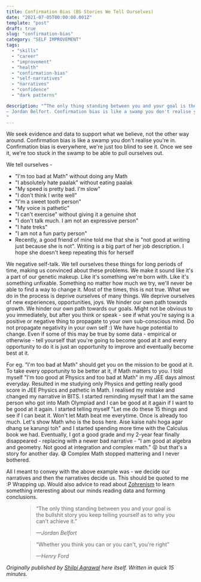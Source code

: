 ```yaml
---
title: Confirmation Bias (BS Stories We Tell Ourselves)
date: "2021-07-05T00:00:00.001Z"
template: "post"
draft: true
slug: "confirmation-bias"
category: "SELF IMPROVEMENT"
tags:
  - "skills"
  - "career"
  - "improvement"
  - "health"
  - "confirmation-bias"
  - "self-narratives"
  - "narratives"
  - "confidence"
  - "dark patterns"

description: "“The only thing standing between you and your goal is the bullshit story you keep telling yourself as to why you can't achieve it.”
― Jordan Belfort. Confirmation bias is like a swamp you don't realise you're in. Confirmation bias is everywhere, we're just too blind to see it. Once we see it, we're too stuck in the swamp to be able to pull ourselves out. 
"
---
```


We seek evidence and data to support what we believe, not the other way around. Confirmation bias is like a swamp you don't realise you're in. Confirmation bias is everywhere, we're just too blind to see it. Once we see it, we're too stuck in the swamp to be able to pull ourselves out. 

We tell ourselves - 
- "I'm too bad at Math" without doing any Math
- "I absolutely hate paalak" without eating paalak
- "My speed is pretty bad. I'm slow"
- "I don't think I write well"
- "I'm a sweet tooth person"
- "My voice is pathetic" 
- "I can't exercise" without giving it a genuine shot
- "I don't talk much. I am not an expressive person"
- "I hate treks"
- "I am not a fun party person"
- Recently, a good friend of mine told me that she is "not good at writing just because she is not". Writing is a big part of her job description. I hope she doesn't keep repeating this for herself

We negative self-talk. We tell ourselves these things for long periods of time, making us convinced about these problems. We make it sound like it's a part of our genetic makeup. Like it's something we're born with. Like it's something unfixable. Something no matter how much we try, we'll never be able to find a way to change it. 
Most of the times, this is not true. What we do in the process is deprive ourselves of many things. We deprive ourselves of new experiences, opportunities, joys. We hinder our own path towards growth. We hinder our own path towards our goals. Might not be obvious to you immediately, but after you think or speak - see if what you're saying is a positive or negative thing to propagate to your own sub-conscious mind. Do not propagate negativity in your own self :) We have huge potential to change. Even if some of this may be true by some data - empirical or otherwise - tell yourself that you're going to become good at it and every opportunity to do it is just an opportunity to improve and eventually become best at it. 

For eg.  "I'm too bad at Math" should get you on the mission to be good at it. To take every opportunity to be better at it, if Math matters to you. I told myself "I'm too good at Physics and too bad at Math" in my JEE days almost everyday. Resulted in me studying only Physics and getting really good score in JEE Physics and pathetic in Math. I realised my mistake and changed my narrative in BITS. I started reminding myself that I am the same person who got into Math Olympiad and I can be good at it again if I want to be good at it again. I started telling myself "Let me do these 15 things and see if I can beat it. Won't let Math beat me everytime. Once is already too much. Let's show Math who is the boss here. Aise kaise nahi hoga agar dhang se karungi toh" and I started spending more time with the Calculus book we had. Eventually, I got a good grade and my 2-year fear finally disappeared - replacing with a newer bad narrative - "I am good at algebra and geometry. Not good at integration and complex math." 😝 but that's a story for another day. 😅 Complex Math stopped mattering and I never bothered. 

All I meant to convey with the above example was - we decide our narratives and then the narratives decide us. This should be quoted to me :P 
Wrapping up. Would also advice to read about [Zohrenism](https://en.wikipedia.org/wiki/Dihydrogen_monoxide_parody) to learn something interesting about our minds reading data and forming conclusions. 

<figure>
  <blockquote>
    <p>“The only thing standing between you and your goal is the bullshit story you keep telling yourself as to why you can't achieve it.”</p>
    <footer>
      <cite>—Jordan Belfort</cite>
    </footer>
  </blockquote>
</figure>

<figure>
  <blockquote>
    <p>“Whether you think you can or you can't, you're right”</p>
    <footer>
      <cite>—Henry Ford</cite>
    </footer>
  </blockquote>
</figure>



 *Originally published by [Shilpi Agrawal](https://twitter.com/shilpiagrawal55) here itself. Written in quick 15 minutes.*













